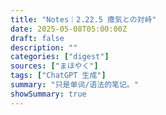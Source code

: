```yaml
---
title: "Notes｜2.22.5 瘴気との対峙" 
date: 2025-05-08T05:00:00Z
draft: false
description: ""
categories: ["digest"]
sources: ["まほやく"]
tags: ["ChatGPT 生成"]
summary: "只是单词/语法的笔记。"
showSummary: true
---
```

